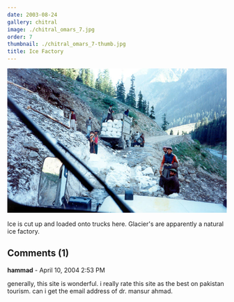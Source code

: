 ```yaml
---
date: 2003-08-24
gallery: chitral
image: ./chitral_omars_7.jpg
order: 7
thumbnail: ./chitral_omars_7-thumb.jpg
title: Ice Factory
---
```


![Ice Factory](./chitral_omars_7.jpg)

Ice is cut up and loaded onto trucks here. Glacier's are apparently a natural ice factory.

<div id="comments">

## Comments (1)

<div id="comment">

**hammad** - April 10, 2004  2:53 PM

generally, this site is wonderful. i really rate this site as the best on pakistan tourism.
can i get the email address of dr. mansur ahmad.

</div>

</div>